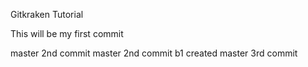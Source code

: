 Gitkraken Tutorial

This will be my first commit

master 2nd commit
master 2nd commit
b1 created
master 3rd commit